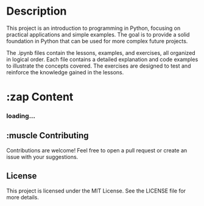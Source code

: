 # Description
This project is an introduction to programming in Python, focusing on practical applications and simple examples. The goal is to provide a solid foundation in Python that can be used for more complex future projects.

The .ipynb files contain the lessons, examples, and exercises, all organized in logical order. Each file contains a detailed explanation and code examples to illustrate the concepts covered. The exercises are designed to test and reinforce the knowledge gained in the lessons.

# :zap Content
### loading...

## :muscle Contributing
Contributions are welcome! Feel free to open a pull request or create an issue with your suggestions.

## License
This project is licensed under the MIT License. See the LICENSE file for more details.
